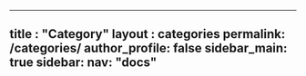 ---

title : "Category"
layout : categories
permalink: /categories/
author_profile: false
sidebar_main: true
sidebar:
    nav: "docs"
---